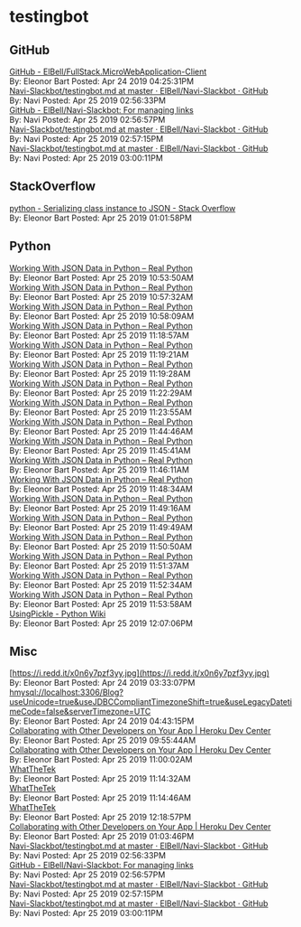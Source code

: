# testingbot
## GitHub<br/>
[GitHub - ElBell/FullStack.MicroWebApplication-Client](https://github.com/ElBell/FullStack.MicroWebApplication-Client)<br/>By: Eleonor Bart Posted: Apr 24 2019 04:25:31PM <br/> [Navi-Slackbot/testingbot.md at master · ElBell/Navi-Slackbot · GitHub](https://github.com/ElBell/Navi-Slackbot/blob/master/files/testingbot.md)<br/>By: Navi Posted: Apr 25 2019 02:56:33PM <br/> [GitHub - ElBell/Navi-Slackbot: For managing links](https://github.com/ElBell/Navi-Slackbot/tree/master)<br/>By: Navi Posted: Apr 25 2019 02:56:57PM <br/> [Navi-Slackbot/testingbot.md at master · ElBell/Navi-Slackbot · GitHub](https://github.com/ElBell/Navi-Slackbot/blob/master/files/testingbot.md)<br/>By: Navi Posted: Apr 25 2019 02:57:15PM <br/> [Navi-Slackbot/testingbot.md at master · ElBell/Navi-Slackbot · GitHub](https://github.com/ElBell/Navi-Slackbot/blob/master/files/testingbot.md)<br/>By: Navi Posted: Apr 25 2019 03:00:11PM <br/> 
## StackOverflow<br/>
[python - Serializing class instance to JSON - Stack Overflow](https://stackoverflow.com/questions/10252010/serializing-class-instance-to-json)<br/>By: Eleonor Bart Posted: Apr 25 2019 01:01:58PM <br/> 
## Python<br/>
[Working With JSON Data in Python – Real Python](https://realpython.com/python-json/?fbclid=IwAR3HjGNwkNcwiPW5iiw5qmDCUt5WLTeIQW9UHubFOH5Pz6okZy8_nmksj2U)<br/>By: Eleonor Bart Posted: Apr 25 2019 10:53:50AM <br/> [Working With JSON Data in Python – Real Python](https://realpython.com/python-json/?fbclid=IwAR3HjGNwkNcwiPW5iiw5qmDCUt5WLTeIQW9UHubFOH5Pz6okZy8_nmksj2U)<br/>By: Eleonor Bart Posted: Apr 25 2019 10:57:32AM <br/> [Working With JSON Data in Python – Real Python](https://realpython.com/python-json/?fbclid=IwAR3HjGNwkNcwiPW5iiw5qmDCUt5WLTeIQW9UHubFOH5Pz6okZy8_nmksj2U)<br/>By: Eleonor Bart Posted: Apr 25 2019 10:58:09AM <br/> [Working With JSON Data in Python – Real Python](https://realpython.com/python-json/?fbclid=IwAR3HjGNwkNcwiPW5iiw5qmDCUt5WLTeIQW9UHubFOH5Pz6okZy8_nmksj2U)<br/>By: Eleonor Bart Posted: Apr 25 2019 11:18:57AM <br/> [Working With JSON Data in Python – Real Python](https://realpython.com/python-json/?fbclid=IwAR3HjGNwkNcwiPW5iiw5qmDCUt5WLTeIQW9UHubFOH5Pz6okZy8_nmksj2U)<br/>By: Eleonor Bart Posted: Apr 25 2019 11:19:21AM <br/> [Working With JSON Data in Python – Real Python](https://realpython.com/python-json/?fbclid=IwAR3HjGNwkNcwiPW5iiw5qmDCUt5WLTeIQW9UHubFOH5Pz6okZy8_nmksj2U)<br/>By: Eleonor Bart Posted: Apr 25 2019 11:19:28AM <br/> [Working With JSON Data in Python – Real Python](https://realpython.com/python-json/?fbclid=IwAR3HjGNwkNcwiPW5iiw5qmDCUt5WLTeIQW9UHubFOH5Pz6okZy8_nmksj2U)<br/>By: Eleonor Bart Posted: Apr 25 2019 11:22:29AM <br/> [Working With JSON Data in Python – Real Python](https://realpython.com/python-json/?fbclid=IwAR3HjGNwkNcwiPW5iiw5qmDCUt5WLTeIQW9UHubFOH5Pz6okZy8_nmksj2U)<br/>By: Eleonor Bart Posted: Apr 25 2019 11:23:55AM <br/> [Working With JSON Data in Python – Real Python](https://realpython.com/python-json/?fbclid=IwAR3HjGNwkNcwiPW5iiw5qmDCUt5WLTeIQW9UHubFOH5Pz6okZy8_nmksj2U)<br/>By: Eleonor Bart Posted: Apr 25 2019 11:44:46AM <br/> [Working With JSON Data in Python – Real Python](https://realpython.com/python-json/?fbclid=IwAR3HjGNwkNcwiPW5iiw5qmDCUt5WLTeIQW9UHubFOH5Pz6okZy8_nmksj2U)<br/>By: Eleonor Bart Posted: Apr 25 2019 11:45:41AM <br/> [Working With JSON Data in Python – Real Python](https://realpython.com/python-json/?fbclid=IwAR3HjGNwkNcwiPW5iiw5qmDCUt5WLTeIQW9UHubFOH5Pz6okZy8_nmksj2U)<br/>By: Eleonor Bart Posted: Apr 25 2019 11:46:11AM <br/> [Working With JSON Data in Python – Real Python](https://realpython.com/python-json/?fbclid=IwAR3HjGNwkNcwiPW5iiw5qmDCUt5WLTeIQW9UHubFOH5Pz6okZy8_nmksj2U)<br/>By: Eleonor Bart Posted: Apr 25 2019 11:48:34AM <br/> [Working With JSON Data in Python – Real Python](https://realpython.com/python-json/?fbclid=IwAR3HjGNwkNcwiPW5iiw5qmDCUt5WLTeIQW9UHubFOH5Pz6okZy8_nmksj2U)<br/>By: Eleonor Bart Posted: Apr 25 2019 11:49:16AM <br/> [Working With JSON Data in Python – Real Python](https://realpython.com/python-json/?fbclid=IwAR3HjGNwkNcwiPW5iiw5qmDCUt5WLTeIQW9UHubFOH5Pz6okZy8_nmksj2U)<br/>By: Eleonor Bart Posted: Apr 25 2019 11:49:49AM <br/> [Working With JSON Data in Python – Real Python](https://realpython.com/python-json/?fbclid=IwAR3HjGNwkNcwiPW5iiw5qmDCUt5WLTeIQW9UHubFOH5Pz6okZy8_nmksj2U)<br/>By: Eleonor Bart Posted: Apr 25 2019 11:50:50AM <br/> [Working With JSON Data in Python – Real Python](https://realpython.com/python-json/?fbclid=IwAR3HjGNwkNcwiPW5iiw5qmDCUt5WLTeIQW9UHubFOH5Pz6okZy8_nmksj2U)<br/>By: Eleonor Bart Posted: Apr 25 2019 11:51:37AM <br/> [Working With JSON Data in Python – Real Python](https://realpython.com/python-json/?fbclid=IwAR3HjGNwkNcwiPW5iiw5qmDCUt5WLTeIQW9UHubFOH5Pz6okZy8_nmksj2U)<br/>By: Eleonor Bart Posted: Apr 25 2019 11:52:34AM <br/> [Working With JSON Data in Python – Real Python](https://realpython.com/python-json/?fbclid=IwAR3HjGNwkNcwiPW5iiw5qmDCUt5WLTeIQW9UHubFOH5Pz6okZy8_nmksj2U)<br/>By: Eleonor Bart Posted: Apr 25 2019 11:53:58AM <br/> [UsingPickle - Python Wiki](https://wiki.python.org/moin/UsingPickle)<br/>By: Eleonor Bart Posted: Apr 25 2019 12:07:06PM <br/> 
## Misc<br/>
[https://i.redd.it/x0n6y7pzf3yy.jpg](https://i.redd.it/x0n6y7pzf3yy.jpg)<br/>By: Eleonor Bart Posted: Apr 24 2019 03:33:07PM <br/> [hmysql://localhost:3306/Blog?useUnicode=true&amp;useJDBCCompliantTimezoneShift=true&amp;useLegacyDatetimeCode=false&amp;serverTimezone=UTC](hmysql://localhost:3306/Blog?useUnicode=true&amp;useJDBCCompliantTimezoneShift=true&amp;useLegacyDatetimeCode=false&amp;serverTimezone=UTC)<br/>By: Eleonor Bart Posted: Apr 24 2019 04:43:15PM <br/> [Collaborating with Other Developers on Your App | Heroku Dev Center](https://devcenter.heroku.com/articles/collaborating)<br/>By: Eleonor Bart Posted: Apr 25 2019 09:55:44AM <br/> [Collaborating with Other Developers on Your App | Heroku Dev Center](https://devcenter.heroku.com/articles/collaborating)<br/>By: Eleonor Bart Posted: Apr 25 2019 11:00:02AM <br/> [WhatTheTek](https://whatthetek-client.herokuapp.com/)<br/>By: Eleonor Bart Posted: Apr 25 2019 11:14:32AM <br/> [WhatTheTek](https://whatthetek-client.herokuapp.com/)<br/>By: Eleonor Bart Posted: Apr 25 2019 11:14:46AM <br/> [WhatTheTek](https://whatthetek-client.herokuapp.com/)<br/>By: Eleonor Bart Posted: Apr 25 2019 12:18:57PM <br/> [Collaborating with Other Developers on Your App | Heroku Dev Center](https://devcenter.heroku.com/articles/collaborating)<br/>By: Eleonor Bart Posted: Apr 25 2019 01:03:46PM <br/> [Navi-Slackbot/testingbot.md at master · ElBell/Navi-Slackbot · GitHub](https://github.com/ElBell/Navi-Slackbot/blob/master/files/testingbot.md)<br/>By: Navi Posted: Apr 25 2019 02:56:33PM <br/> [GitHub - ElBell/Navi-Slackbot: For managing links](https://github.com/ElBell/Navi-Slackbot/tree/master)<br/>By: Navi Posted: Apr 25 2019 02:56:57PM <br/> [Navi-Slackbot/testingbot.md at master · ElBell/Navi-Slackbot · GitHub](https://github.com/ElBell/Navi-Slackbot/blob/master/files/testingbot.md)<br/>By: Navi Posted: Apr 25 2019 02:57:15PM <br/> [Navi-Slackbot/testingbot.md at master · ElBell/Navi-Slackbot · GitHub](https://github.com/ElBell/Navi-Slackbot/blob/master/files/testingbot.md)<br/>By: Navi Posted: Apr 25 2019 03:00:11PM <br/> 
